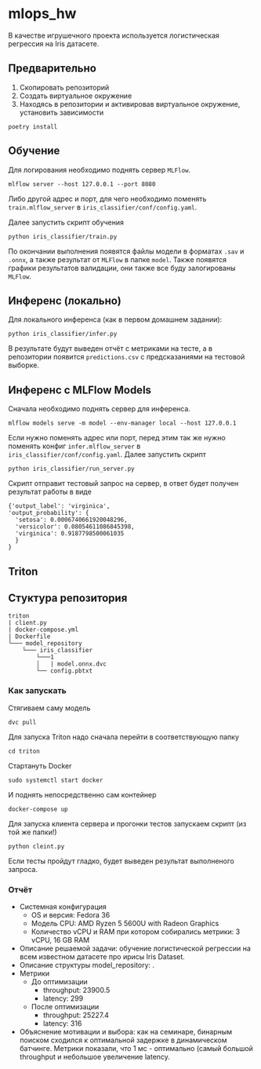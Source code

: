 # mlops_hw

В качестве игрушечного проекта используется логистическая регрессия на Iris
датасете.

## Предварительно

1. Скопировать репозиторий
2. Создать виртуальное окружение
3. Находясь в репозитории и активировав виртуальное окружение, установить
   зависимости

```
poetry install
```

## Обучение

Для логирования необходимо поднять сервер `MLFlow`.

```
mlflow server --host 127.0.0.1 --port 8080
```

Либо другой адрес и порт, для чего необходимо поменять `train.mlflow_server` в
`iris_classifier/conf/config.yaml`.

Далее запустить скрипт обучения

```
python iris_classifier/train.py
```

По окончании выполнения появятся файлы модели в форматах `.sav` и `.onnx`, а
также результат от `MLFlow` в папке `model`. Также появятся графики результатов
валидации, они также все буду залогированы `MLFlow`.

## Инференс (локально)

Для локального инференса (как в первом домашнем задании):

```
python iris_classifier/infer.py
```

В результате будут выведен отчёт с метриками на тесте, а в репозитории появится
`predictions.csv` с предсказаниями на тестовой выборке.

## Инференс с MLFlow Models

Сначала необходимо поднять сервер для инференса.

```
mlflow models serve -m model --env-manager local --host 127.0.0.1
```

Если нужно поменять адрес или порт, перед этим так же нужно поменять конфиг
`infer.mlflow_server` в `iris_classifier/conf/config.yaml`. Далее запустить
скрипт

```
python iris_classifier/run_server.py
```

Скрипт отправит тестовый запрос на сервер, в ответ будет получен результат
работы в виде

```
{'output_label': 'virginica',
'output_probability': {
  'setosa': 0.0006740661920048296,
  'versicolor': 0.08054611086845398,
  'virginica': 0.9187798500061035
  }
}
```

## Triton
## Стуктура репозитория
```
triton
| client.py
| docker-compose.yml
| Dockerfile
└─── model_repository
    └─── iris_classifier
        └───1
        │   | model.onnx.dvc
        └── config.pbtxt

```

### Как запускать

Стягиваем саму модель
```
dvc pull
```
Для запуска Triton надо сначала перейти в соответствующую папку
```
cd triton
```

Стартануть Docker
```
sudo systemctl start docker
```

И поднять непосредственно сам контейнер

```
docker-compose up
```

Для запуска клиента сервера и прогонки тестов запускаем скрипт (из той же папки!)

```
python cleint.py
```

Если тесты пройдут гладко, будет выведен результат выполненого запроса.

### Отчёт
- Системная конфигурация
  + OS и версия: Fedora 36
  + Модель CPU: AMD Ryzen 5 5600U with Radeon Graphics
  + Количество vCPU и RAM при котором собирались метрики: 3 vCPU, 16 GB RAM
- Описание решаемой задачи: обучение логистической регрессии на всем известном датасете про ирисы Iris Dataset.
- Описание структуры model_repository: .
- Метрики
  + До оптимизации
    * throughput: 23900.5
    * latency: 299
  + После оптимизации
    * throughput: 25227.4
    * latency: 316
- Объяснение мотивации и выбора: как на семинаре, бинарным поиском сходился к оптимальной задержке в динамическом батчинге. Метрики показали, что 1 мс - оптимально (самый большой throughput и небольшое увеличение latency.
